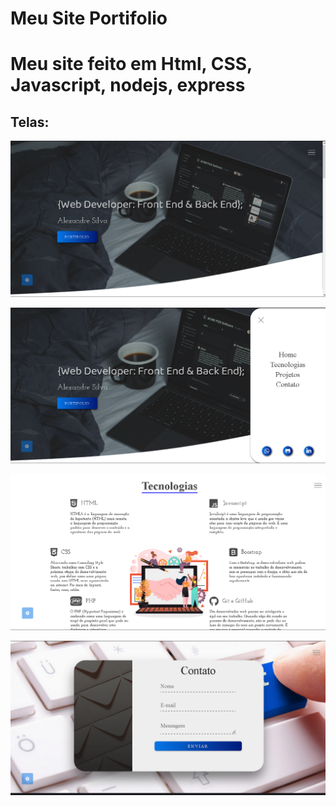 
# Meu Site Portifolio

<h1>Meu site feito em Html, CSS, Javascript, nodejs, express</h1> 


## Telas: 

![apresentação](https://github.com/Alexandre-Paulo-Silva/site/blob/main/img1.png)

![menu](https://github.com/Alexandre-Paulo-Silva/site/blob/main/menu.png)

![tec](https://github.com/Alexandre-Paulo-Silva/site/blob/main/img2.png)

![contato](https://github.com/Alexandre-Paulo-Silva/site/blob/main/contato.png)

